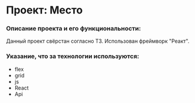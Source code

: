# Проект: Место

### Описание проекта и его функциональности:

Данный проект свёрстан согласно ТЗ. Использован фреймворк "Реакт".

### Указание, что за технологии используются:

* flex
* grid
* js
* React
* Api